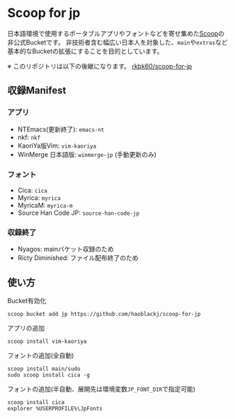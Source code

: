 # Scoop for jp

日本語環境で使用するポータブルアプリやフォントなどを寄せ集めた[Scoop](https://github.com/lukesampson/scoop)の非公式Bucketです。
非技術者含む幅広い日本人を対象した、`main`や`extras`など基本的なBucketの拡張にすることを目的としています。

※ このリポジトリは以下の後継になります。
[rkbk60/scoop-for-jp](https://github.com/rkbk60/scoop-for-jp.git)

## 収録Manifest

### アプリ
- NTEmacs(更新終了): `emacs-nt`
- nkf: `nkf`
- KaoriYa版Vim: `vim-kaoriya`
- WinMerge 日本語版: `winmerge-jp` (手動更新のみ)

### フォント
- Cica: `cica`
- Myrica: `myrica`
- MyricaM: `myrica-m`
- Source Han Code JP: `source-han-code-jp`

### 収録終了
- Nyagos: mainバケット収録のため
- Ricty Diminished: ファイル配布終了のため

## 使い方

Bucket有効化
```
scoop bucket add jp https://github.com/haoblackj/scoop-for-jp
```

アプリの追加
```
scoop install vim-kaoriya
```

フォントの追加(全自動)
```
scoop install main/sudo
sudo scoop install cica -g
```

フォントの追加(半自動、展開先は環境変数`JP_FONT_DIR`で指定可能)
```
scoop install cica
explorer %USERPROFILE%\JpFonts
```


